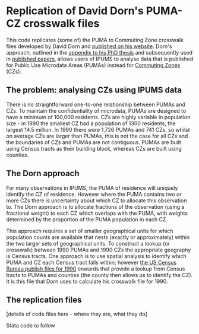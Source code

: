 # Replication of David Dorn's PUMA-CZ crosswalk files 

This code replicates (some of) the PUMA to Commuting Zone crosswalk files developed by David Dorn and [published on his website](http://ddorn.net/data.htm#Local%20Labor%20Market%20Geography).  Dorn's approach, outlined in the [appendix to his PhD thesis](http://ddorn.net/data/Dorn_Thesis_Appendix.pdf) and subsequently used in [published papers](https://www.aeaweb.org/articles?id=10.1257/aer.103.6.2121), allows users of IPUMS to analyse data that is published for Public Use Microdata Areas (PUMAs) instead for [Commuting Zones](https://www.ers.usda.gov/data-products/commuting-zones-and-labor-market-areas/) (CZs).  

## The problem: analysing CZs using IPUMS data

There is no straightforward one-to-one relationship between PUMAs and CZs.  To maintain the confidentiality of microdata, PUMAs are designed to have a minimum of 100,000 residents.  CZs are highly variable in population size - in 1990 the smallest CZ had a population of 1300 residents, the largest 14.5 million.  In 1990 there were 1,726 PUMAs and 741 CZs, so whilst on average CZs are larger than PUMAs, this is not the case for all CZs and the boundaries of CZs and PUMAs are not contiguous.  PUMAs are built using Census tracts as their building block, whereas CZs are built using counties.  

## The Dorn approach

For many observations in IPUMS, the PUMA of residence will uniquely identify the CZ of residence.  However where the PUMA contains two or more CZs there is uncertainty about which CZ to allocate this observation to.  The Dorn approach is to allocate fractions of the observation (using a fractional weight) to each CZ which overlaps with the PUMA, with weights determined by the proportion of the PUMA population in each CZ.

This approach requires a set of smaller geographical units for which population counts are available that nests (exactly or approximately) within the two larger sets of geographical units.  To construct a lookup (or crosswalk) between 1990 PUMAs and 1990 CZs the appropriate geography is Census tracts.  One approach is to use spatial analysis to identify which PUMA and CZ each Census tract falls within; however [the US Census Bureau publish files for 1990](https://usa.ipums.org/usa/volii/puma.shtml) onwards that provide a lookup from Census tracts to PUMAs and counties (the county then allows us to identify the CZ).  It is this file that Dorn uses to calculate his crosswalk file for 1990.  

## The replication files

[details of code files here - where they are, what they do] 

Stata code to follow 
